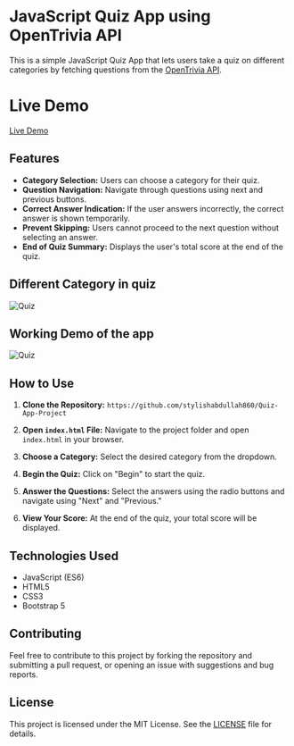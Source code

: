 # JavaScript Quiz App using OpenTrivia API

This is a simple JavaScript Quiz App that lets users take a quiz on different categories by fetching questions from the [OpenTrivia API](https://opentdb.com/api_config.php).

# Live Demo
[Live Demo](https://quizapp.yashshrestha.net)

## Features
- **Category Selection:** Users can choose a category for their quiz.
- **Question Navigation:** Navigate through questions using next and previous buttons.
- **Correct Answer Indication:** If the user answers incorrectly, the correct answer is shown temporarily.
- **Prevent Skipping:** Users cannot proceed to the next question without selecting an answer.
- **End of Quiz Summary:** Displays the user's total score at the end of the quiz.

## Different Category in quiz
![Quiz](https://github.com/yashcrest/quiz.github.io/assets/79971012/5a3fe0b8-79bb-48c1-9e9a-05b532dc92c5)


## Working Demo of the app

![Quiz](https://github.com/yashcrest/quiz.github.io/assets/79971012/fb43556e-3ce5-4993-9f08-405f38a9ab48)

## How to Use

1. **Clone the Repository:** 
```https://github.com/stylishabdullah860/Quiz-App-Project```

2. **Open `index.html` File:** Navigate to the project folder and open `index.html` in your browser.

3. **Choose a Category:** Select the desired category from the dropdown.

4. **Begin the Quiz:** Click on "Begin" to start the quiz.

5. **Answer the Questions:** Select the answers using the radio buttons and navigate using "Next" and "Previous."

6. **View Your Score:** At the end of the quiz, your total score will be displayed.

## Technologies Used

- JavaScript (ES6)
- HTML5
- CSS3
- Bootstrap 5

## Contributing

Feel free to contribute to this project by forking the repository and submitting a pull request, or opening an issue with suggestions and bug reports.

## License

This project is licensed under the MIT License. See the [LICENSE](LICENSE) file for details.
